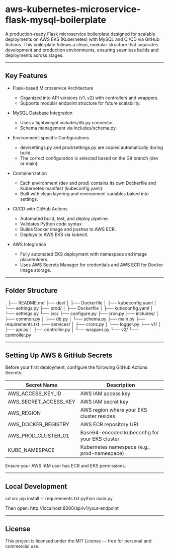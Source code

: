 # aws-kubernetes-microservice-flask-mysql-boilerplate

A production-ready Flask microservice boilerplate designed for scalable deployments on AWS EKS (Kubernetes) with MySQL and CI/CD via GitHub Actions. 
This boilerplate follows a clean, modular structure that separates development and production environments, ensuring seamless builds and deployments across stages.

---

## Key Features

- Flask-based Microservice Architecture
  - Organized into API versions (v1, v2) with controllers and wrappers.
  - Supports modular endpoint structure for future scalability.

- MySQL Database Integration
  - Uses a lightweight includes/db.py connector.
  - Schema management via includes/schema.py.

- Environment-specific Configurations
  - dev/settings.py and prod/settings.py are copied automatically during build.
  - The correct configuration is selected based on the Git branch (dev or main).

- Containerization
  - Each environment (dev and prod) contains its own Dockerfile and Kubernetes manifest (kubeconfig.yaml).
  - Built with clean layering and environment variables baked into settings.

- CI/CD with GitHub Actions
  - Automated build, test, and deploy pipeline.
  - Validates Python code syntax.
  - Builds Docker image and pushes to AWS ECR.
  - Deploys to AWS EKS via kubectl.

- AWS Integration
  - Fully automated EKS deployment with namespace and image placeholders.
  - Uses AWS Secrets Manager for credentials and AWS ECR for Docker image storage.

---

## Folder Structure

.
├── README.md
├── dev/
│   ├── Dockerfile
│   ├── kubeconfig.yaml
│   └── settings.py
├── prod/
│   ├── Dockerfile
│   ├── kubeconfig.yaml
│   └── settings.py
└── src/
    ├── configure.py
    ├── cron.py
    ├── includes/
    │   ├── common.py
    │   ├── db.py
    │   └── schema.py
    ├── main.py
    ├── requirements.txt
    ├── services/
    │   ├── crons.py
    │   └── logger.py
    ├── v1/
    │   ├── api.py
    │   ├── controller.py
    │   └── wrapper.py
    └── v2/
        └── controller.py

---

## Setting Up AWS & GitHub Secrets

Before your first deployment, configure the following GitHub Actions Secrets:

| Secret Name | Description |
|--------------|-------------|
| AWS_ACCESS_KEY_ID | AWS IAM access key |
| AWS_SECRET_ACCESS_KEY | AWS IAM secret key |
| AWS_REGION | AWS region where your EKS cluster resides |
| AWS_DOCKER_REGISTRY | AWS ECR repository URI |
| AWS_PROD_CLUSTER_01 | Base64-encoded kubeconfig for your EKS cluster |
| KUBE_NAMESPACE | Kubernetes namespace (e.g., prod-namespace) |

Ensure your AWS IAM user has ECR and EKS permissions.

---

## Local Development

cd src
pip install -r requirements.txt
python main.py

Then open: http://localhost:8000/api/v1/your-endpoint

---

## License

This project is licensed under the MIT License — free for personal and commercial use.